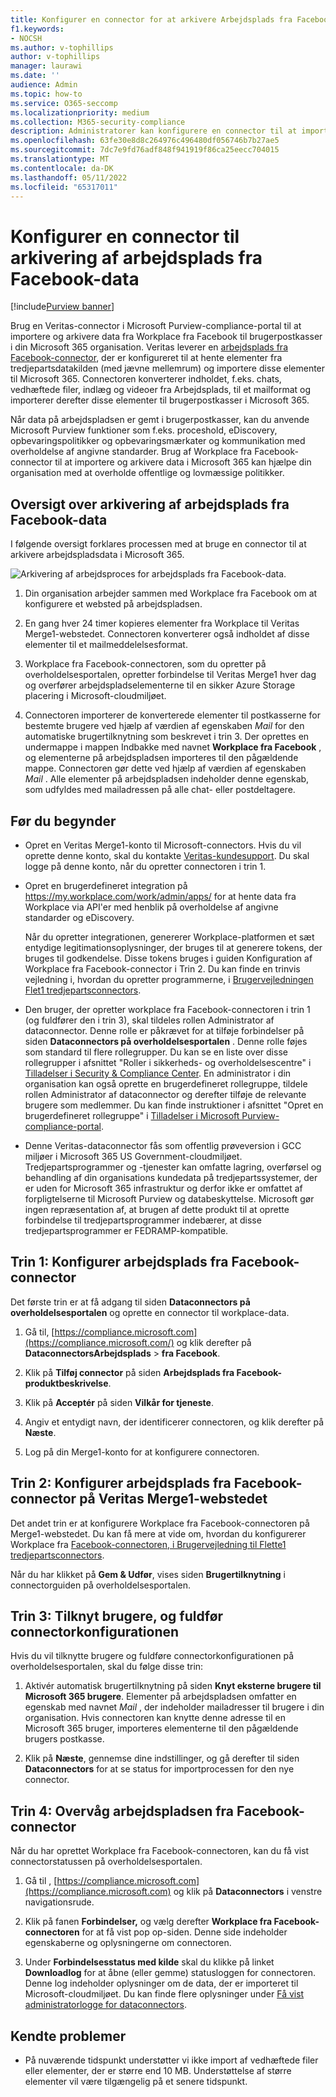 ```yaml
---
title: Konfigurer en connector for at arkivere Arbejdsplads fra Facebook-data i Microsoft 365
f1.keywords:
- NOCSH
ms.author: v-tophillips
author: v-tophillips
manager: laurawi
ms.date: ''
audience: Admin
ms.topic: how-to
ms.service: O365-seccomp
ms.localizationpriority: medium
ms.collection: M365-security-compliance
description: Administratorer kan konfigurere en connector til at importere og arkivere data fra Workplace fra Facebook, som er arkiveret på Veritas' Merge1-websted, i Microsoft 365. Konfiguration af en connector kræver, at du arbejder med Veritas Denne connector giver dig mulighed for at arkivere data fra tredjepartsdatakilder i Microsoft 365 så du kan bruge funktioner til overholdelse af angivne standarder, f.eks. juridisk venteposition, indholdssøgning og opbevaringspolitikker til at administrere din organisations tredjepartsdata.
ms.openlocfilehash: 63fe30e8d8c264976c496480df056746b7b27ae5
ms.sourcegitcommit: 7dc7e9fd76adf848f941919f86ca25eecc704015
ms.translationtype: MT
ms.contentlocale: da-DK
ms.lasthandoff: 05/11/2022
ms.locfileid: "65317011"
---
```

# <a name="set-up-a-connector-to-archive-workplace-from-facebook-data"></a>Konfigurer en connector til arkivering af arbejdsplads fra Facebook-data

[!include[Purview banner](../includes/purview-rebrand-banner.md)]

Brug en Veritas-connector i Microsoft Purview-compliance-portal til at importere og arkivere data fra Workplace fra Facebook til brugerpostkasser i din Microsoft 365 organisation. Veritas leverer en [arbejdsplads fra Facebook-connector](https://globanet.com/workplace/), der er konfigureret til at hente elementer fra tredjepartsdatakilden (med jævne mellemrum) og importere disse elementer til Microsoft 365. Connectoren konverterer indholdet, f.eks. chats, vedhæftede filer, indlæg og videoer fra Arbejdsplads, til et mailformat og importerer derefter disse elementer til brugerpostkasser i Microsoft 365.

Når data på arbejdspladsen er gemt i brugerpostkasser, kan du anvende Microsoft Purview funktioner som f.eks. proceshold, eDiscovery, opbevaringspolitikker og opbevaringsmærkater og kommunikation med overholdelse af angivne standarder. Brug af Workplace fra Facebook-connector til at importere og arkivere data i Microsoft 365 kan hjælpe din organisation med at overholde offentlige og lovmæssige politikker.

## <a name="overview-of-archiving-workplace-from-facebook-data"></a>Oversigt over arkivering af arbejdsplads fra Facebook-data

I følgende oversigt forklares processen med at bruge en connector til at arkivere arbejdspladsdata i Microsoft 365.

![Arkivering af arbejdsproces for arbejdsplads fra Facebook-data.](../media/WorkplaceConnectorWorkflow.png)

1. Din organisation arbejder sammen med Workplace fra Facebook om at konfigurere et websted på arbejdspladsen.

2. En gang hver 24 timer kopieres elementer fra Workplace til Veritas Merge1-webstedet. Connectoren konverterer også indholdet af disse elementer til et mailmeddelelsesformat.

3. Workplace fra Facebook-connectoren, som du opretter på overholdelsesportalen, opretter forbindelse til Veritas Merge1 hver dag og overfører arbejdspladselementerne til en sikker Azure Storage placering i Microsoft-cloudmiljøet.

4. Connectoren importerer de konverterede elementer til postkasserne for bestemte brugere ved hjælp af værdien af egenskaben *Mail* for den automatiske brugertilknytning som beskrevet i trin 3. Der oprettes en undermappe i mappen Indbakke med navnet **Workplace fra Facebook** , og elementerne på arbejdspladsen importeres til den pågældende mappe. Connectoren gør dette ved hjælp af værdien af egenskaben *Mail* . Alle elementer på arbejdspladsen indeholder denne egenskab, som udfyldes med mailadressen på alle chat- eller postdeltagere.

## <a name="before-you-begin"></a>Før du begynder

- Opret en Veritas Merge1-konto til Microsoft-connectors. Hvis du vil oprette denne konto, skal du kontakte [Veritas-kundesupport](https://globanet.com/ms-connectors-contact). Du skal logge på denne konto, når du opretter connectoren i trin 1.

- Opret en brugerdefineret integration på https://my.workplace.com/work/admin/apps/ for at hente data fra Workplace via API'er med henblik på overholdelse af angivne standarder og eDiscovery.

   Når du opretter integrationen, genererer Workplace-platformen et sæt entydige legitimationsoplysninger, der bruges til at generere tokens, der bruges til godkendelse. Disse tokens bruges i guiden Konfiguration af Workplace fra Facebook-connector i Trin 2. Du kan finde en trinvis vejledning i, hvordan du opretter programmerne, i [Brugervejledningen Flet1 tredjepartsconnectors](https://docs.ms.merge1.globanetportal.com/Merge1%20Third-Party%20Connectors%20Workplace%20from%20Facebook%20User%20Guide%20.pdf).

- Den bruger, der opretter workplace fra Facebook-connectoren i trin 1 (og fuldfører den i trin 3), skal tildeles rollen Administrator af dataconnector. Denne rolle er påkrævet for at tilføje forbindelser på siden **Dataconnectors på overholdelsesportalen** . Denne rolle føjes som standard til flere rollegrupper. Du kan se en liste over disse rollegrupper i afsnittet "Roller i sikkerheds- og overholdelsescentre" i [Tilladelser i Security & Compliance Center](../security/office-365-security/permissions-in-the-security-and-compliance-center.md#roles-in-the-security--compliance-center). En administrator i din organisation kan også oprette en brugerdefineret rollegruppe, tildele rollen Administrator af dataconnector og derefter tilføje de relevante brugere som medlemmer. Du kan finde instruktioner i afsnittet "Opret en brugerdefineret rollegruppe" i [Tilladelser i Microsoft Purview-compliance-portal](microsoft-365-compliance-center-permissions.md#create-a-custom-role-group).

- Denne Veritas-dataconnector fås som offentlig prøveversion i GCC miljøer i Microsoft 365 US Government-cloudmiljøet. Tredjepartsprogrammer og -tjenester kan omfatte lagring, overførsel og behandling af din organisations kundedata på tredjepartssystemer, der er uden for Microsoft 365 infrastruktur og derfor ikke er omfattet af forpligtelserne til Microsoft Purview og databeskyttelse. Microsoft gør ingen repræsentation af, at brugen af dette produkt til at oprette forbindelse til tredjepartsprogrammer indebærer, at disse tredjepartsprogrammer er FEDRAMP-kompatible.

## <a name="step-1-set-up-the-workplace-from-facebook-connector"></a>Trin 1: Konfigurer arbejdsplads fra Facebook-connector

Det første trin er at få adgang til siden **Dataconnectors på overholdelsesportalen** og oprette en connector til workplace-data.

1. Gå til, [https://compliance.microsoft.com](https://compliance.microsoft.com/) og klik derefter på **DataconnectorsArbejdsplads** >  **fra Facebook**.

2. Klik på **Tilføj connector** på siden **Arbejdsplads fra Facebook-produktbeskrivelse**.

3. Klik på **Acceptér** på siden **Vilkår for tjeneste**.

4. Angiv et entydigt navn, der identificerer connectoren, og klik derefter på **Næste**.

5. Log på din Merge1-konto for at konfigurere connectoren.

## <a name="step-2-configure-the-workplace-from-facebook-connector-on-the-veritas-merge1-site"></a>Trin 2: Konfigurer arbejdsplads fra Facebook-connector på Veritas Merge1-webstedet

Det andet trin er at konfigurere Workplace fra Facebook-connectoren på Merge1-webstedet. Du kan få mere at vide om, hvordan du konfigurerer Workplace fra [Facebook-connectoren, i Brugervejledning til Flette1 tredjepartsconnectors](https://docs.ms.merge1.globanetportal.com/Merge1%20Third-Party%20Connectors%20Workplace%20from%20Facebook%20User%20Guide%20.pdf).

Når du har klikket på **Gem & Udfør**, vises siden **Brugertilknytning** i connectorguiden på overholdelsesportalen.

## <a name="step-3-map-users-and-complete-the-connector-setup"></a>Trin 3: Tilknyt brugere, og fuldfør connectorkonfigurationen

Hvis du vil tilknytte brugere og fuldføre connectorkonfigurationen på overholdelsesportalen, skal du følge disse trin:

1. Aktivér automatisk brugertilknytning på siden **Knyt eksterne brugere til Microsoft 365 brugere**. Elementer på arbejdspladsen omfatter en egenskab med navnet *Mail* , der indeholder mailadresser til brugere i din organisation. Hvis connectoren kan knytte denne adresse til en Microsoft 365 bruger, importeres elementerne til den pågældende brugers postkasse.

2. Klik på **Næste**, gennemse dine indstillinger, og gå derefter til siden **Dataconnectors** for at se status for importprocessen for den nye connector.

## <a name="step-4-monitor-the-workplace-from-facebook-connector"></a>Trin 4: Overvåg arbejdspladsen fra Facebook-connector

Når du har oprettet Workplace fra Facebook-connectoren, kan du få vist connectorstatussen på overholdelsesportalen.

1. Gå til , [https://compliance.microsoft.com](https://compliance.microsoft.com) og klik på **Dataconnectors** i venstre navigationsrude.

2. Klik på fanen **Forbindelser,** og vælg derefter **Workplace fra Facebook-connectoren** for at få vist pop op-siden. Denne side indeholder egenskaberne og oplysningerne om connectoren.

3. Under **Forbindelsesstatus med kilde** skal du klikke på linket **Downloadlog** for at åbne (eller gemme) statusloggen for connectoren. Denne log indeholder oplysninger om de data, der er importeret til Microsoft-cloudmiljøet. Du kan finde flere oplysninger under [Få vist administratorlogge for dataconnectors](data-connector-admin-logs.md).

## <a name="known-issues"></a>Kendte problemer

- På nuværende tidspunkt understøtter vi ikke import af vedhæftede filer eller elementer, der er større end 10 MB. Understøttelse af større elementer vil være tilgængelig på et senere tidspunkt.